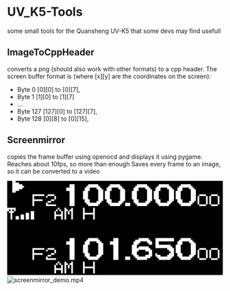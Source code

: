 # UV_K5-Tools

some small tools for the Quansheng UV-K5 that some devs may find usefull

## ImageToCppHeader

converts a png (should also work with other formats) to a cpp header.
The screen buffer format is (where [x][y] are the coordinates on the screen):
- Byte 0 [0][0] to [0][7], 
- Byte 1 [1][0] to [1][7]
- ... 
- Byte 127 [127][0] to [127][7], 
- Byte 128 [0][8] to [0][15], 

## Screenmirror

copies the frame buffer using openocd and displays it using pygame. Reaches about 10fps, so more than enough
Saves every frame to an image, so it can be converted to a video

![screenmirror_demo.mp4](media/screenrecording.gif)
![screenmirror_demo.mp4](media/screenmirror_demo.gif)